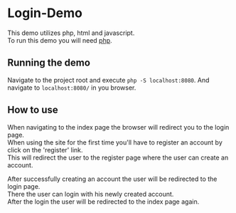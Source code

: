 # Login-Demo

This demo utilizes php, html and javascript.  
To run this demo you will need [php](https://www.php.net/downloads.php).

## Running the demo

Navigate to the project root and execute `php -S localhost:8080`.
And navigate to `localhost:8080/` in you browser.

## How to use

When navigating to the index page the browser will redirect you to the login page.  
When using the site for the first time you'll have to register an account by click on the 'register' link.  
This will redirect the user to the register page where the user can create an account.

After successfully creating an account the user will be redirected to the login page.  
There the user can login with his newly created account.  
After the login the user will be redirected to the index page again.  
